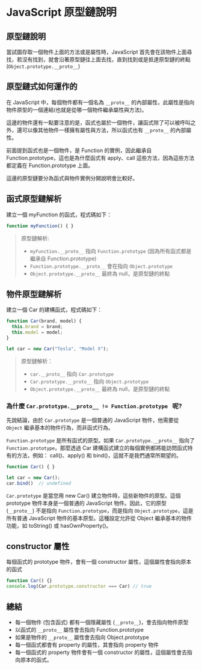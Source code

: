 # JavaScript 原型鏈說明

## 原型鏈說明
當試圖存取一個物件上面的方法或是屬性時，JavaScript 首先會在該物件上面尋找，若沒有找到，就會沿著原型鏈往上面去找，直到找到或是抵達原型鏈的終點 (`Object.prototype.__proto__`)

## 原型鏈式如何運作的
在 JavaScript 中，每個物件都有一個名為 `__proto__` 的內部屬性，此屬性是指向物件原型的一個連結(也就是從哪一個物件繼承屬性與方法)。

這邊的物件還有一點要注意的是，函式也屬於一個物件，讓函式除了可以被呼叫之外，還可以像其他物件一樣擁有屬性與方法，所以函式也有 `__proto__` 的內部屬性。

前面提到函式也是一個物件，是 Function 的實例，因此繼承自 Function.prototype，這也是為什麼函式有 apply、call 這些方法，因為這些方法都定義在 Function.prototype 上面。

這邊的原型鏈要分為函式與物件實例分開說明會比較好。

## 函式原型鏈解析
建立一個 myFunction 的函式，程式碼如下：

```js
function myFunction() { }
```

> 原型鏈解析:
> - `myFunction.__proto__` 指向 `Function.prototype` (因為所有函式都是繼承自 Function.prototype)
> - `Function.prototype.__proto__` 會在指向 `Object.prototype`
> - `Object.prototype.__proto__` 最終為 null，是原型鏈的終點

## 物件原型鏈解析
建立一個 Car 的建構函式，程式碼如下：

```js
function Car(brand, model) {
  this.brand = brand;
  this.model = model;
}

let car = new Car("Tesla", "Model X");
```

> 原型鏈解析：
> - `car.__proto__` 指向 `Car.prototype`
> - `Car.prototype.__proto__` 指向 `Object.prototype`
> - `Object.prototype.__proto__` 最終為 null，是原型鏈的終點

### 為什麼 `Car.prototype.__proto__ != Function.prototype ` 呢?
先說結論，由於 `Car.prototype` 是一個普通的 JavaScript 物件，他需要從 `Object` 繼承基本的物件行為，而非函式行為。

`Function.prototype` 是所有函式的原型。如果 `Car.prototype.__proto__` 指向了 `Function.prototype`，那麼透過 Car 建構函式建立的每個實例都將能訪問函式特有的方法，例如： call()、apply() 和 bind()，這就不是我們通常所期望的。

```js
function Car() { }

let car = new Car();
car.bind()  // undefined
```

`Car.prototype` 是當您用 new Car() 建立物件時，這些新物件的原型。這個 prototype 物件本身是一個普通的 JavaScript 物件。因此，它的原型 (`__proto__`) 不是指向 `Function.prototype`，而是指向 `Object.prototype`，這是所有普通 JavaScript 物件的基本原型。這種設定允許從 Object 繼承基本的物件功能，如 toString() 或 hasOwnProperty()。

## constructor 屬性
每個函式的 prototype 物件，會有一個 constructor 屬性，這個屬性會指向原本的函式
```js
function Car() {}
console.log(Car.prototype.constructor === Car) // true
```

## 總結
- 每一個物件 (包含函式) 都有一個隱藏屬性 (`__proto__`)，會去指向物件原型
- 以函式的 `__proto__` 屬性會去指向 Function.prototype
- 如果是物件的 `__proto__` 屬性會去指向 Object.prototype
- 每一個函式都會有 property 的屬性，其會指向 property 物件
- 每一個函式的 property 物件會有一個 constructor 的屬性，這個屬性會去指向原本的函式。
